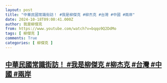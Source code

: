 ```yaml
---
layout: post
title: "中華民國常識街訪！ #我是柳傑克 #柳杰克 #台灣 #中國 #兩岸"
date: 2024-10-18T09:00:41.000Z
author: 我是柳傑克
from: https://www.youtube.com/watch?v=bqqo9Q2DdMo
tags: [ 柳傑克 ]
comments: True
categories: [ 柳傑克 ]
---
```

<!--1729242041000-->
[中華民國常識街訪！ #我是柳傑克 #柳杰克 #台灣 #中國 #兩岸](https://www.youtube.com/watch?v=bqqo9Q2DdMo)
------

<div>

</div>
